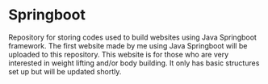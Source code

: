 # Springboot
Repository for storing codes used to build websites using Java Springboot framework. The first website made by me using Java Springboot will be uploaded to this repository. This website 
is for those who are very interested in weight lifting and/or body building. It only has basic structures set up but will be updated shortly. 
